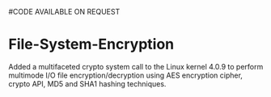 #CODE AVAILABLE ON REQUEST
# File-System-Encryption
Added a multifaceted crypto system call to the Linux kernel 4.0.9 to perform multimode I/O file encryption/decryption using AES encryption cipher, crypto API, MD5 and SHA1 hashing techniques.
